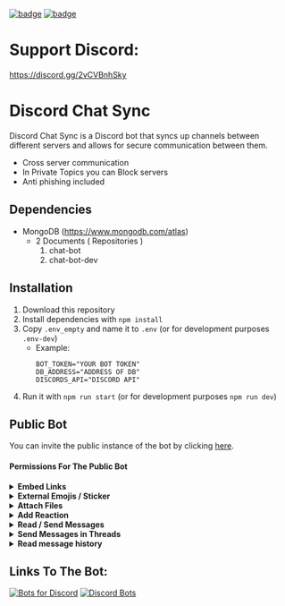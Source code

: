 [![badge](https://img.shields.io/endpoint?url=https%3A%2F%2Fdynamic-badge-formatter-ynrxn78r2oye.runkit.sh%2Fjson%3Furl%3Dhttp%253A%252F%252F134.255.253.20%253A3000%252Fapi%252Fservers%26query%3D%2524.servers%26formatter%3Dmetric%26label%3DServers%2520connected%26logo%3Ddiscord%26logoWidth%3D18%26style%3Dfor-the-badge%26cacheSeconds%3D900%26prefix%3D%253D%253E%26suffix%3D%253C%253D)](https://discord.com/oauth2/authorize?client_id=1046756800260735058&permissions=533113203777&scope=bot%20applications.commands)
[![badge](https://img.shields.io/endpoint?url=https%3A%2F%2Fdynamic-badge-formatter-ynrxn78r2oye.runkit.sh%2Fjson%3Furl%3Dhttp%253A%252F%252F134.255.253.20%253A3000%252Fapi%252Fchannels%26query%3D%2524.channels%26formatter%3Dmetric%26label%3DChannels%2520connected%26logo%3Ddiscord%26logoWidth%3D18%26style%3Dfor-the-badge%26cacheSeconds%3D900%26prefix%3D%253D%253E%26suffix%3D%253C%253D)](https://discord.com/oauth2/authorize?client_id=1046756800260735058&permissions=533113203777&scope=bot%20applications.commands)

# Support Discord:

https://discord.gg/2vCVBnhSky

# Discord Chat Sync

Discord Chat Sync is a Discord bot that syncs up channels between different servers and allows for secure communication between them.
 * Cross server communication
 * In Private Topics you can Block servers
 * Anti phishing included

## Dependencies

* MongoDB (https://www.mongodb.com/atlas)
  * 2 Documents ( Repositories )
    1. chat-bot
    2. chat-bot-dev

##  Installation

1. Download this repository
2. Install dependencies with `npm install`
3. Copy `.env_empty` and name it to `.env` (or for development purposes `.env-dev`)
    * Example:
        ```
        BOT_TOKEN="YOUR BOT TOKEN"
        DB_ADDRESS="ADDRESS OF DB"
        DISCORDS_API="DISCORD API"
        ```
4. Run it with `npm run start` (or for development purposes `npm run dev`)

##  Public Bot

You can invite the public instance of the bot by clicking [here](https://discord.com/api/oauth2/authorize?client_id=1046756800260735058&permissions=533113203777&scope=bot%20applications.commands).

#### Permissions For The Public Bot
<details><summary><b>Embed Links</b></summary>
This is required to sync links between servers
</details>
<details><summary><b>External Emojis / Sticker</b></summary>
This is required to sync emojis and stickers from other servers
</details>

<details><summary><b>Attach Files</b></summary>
In the future, this will allow the users to share files through the bot
</details>
<details><summary><b>Add Reaction</b></summary>
In the future, this will allow the bot to share reactions to messages and react to your message as a confirmation
</details>
<details><summary><b>Read / Send Messages</b></summary>
This is required for the core functions
</details>
<details><summary><b>Send Messages in Threads</b></summary>
In the future, this will allow to access/handle threads and their content
</details>
<details><summary><b>Read message history</b></summary>
In the future, this will allow the bot to sync messages when setting up in a new server
</details>

## Links To The Bot:

 [![Bots for Discord](https://discords.com/bots/api/bot/1046756800260735058/widget)](https://discords.com/bots/bots/1046756800260735058)
 [![Discord Bots](https://top.gg/api/widget/1046756800260735058.svg)](https://top.gg/bot/1046756800260735058)
